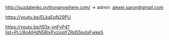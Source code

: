 http://suzdalenko.pythonanywhere.com/ -> admin: alexei.saron@gmail.com

https://youtu.be/ELkaEpN29PU




https://youtu.be/t93x-vnFvP4?list=PLU8oAlHdN5BlvPxziopYZRd55pdqFwkeS
